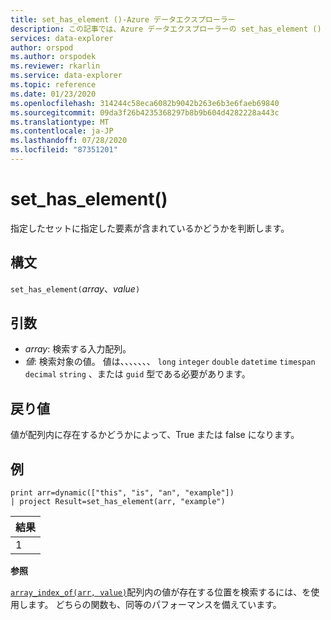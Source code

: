 ```yaml
---
title: set_has_element ()-Azure データエクスプローラー
description: この記事では、Azure データエクスプローラーの set_has_element () について説明します。
services: data-explorer
author: orspod
ms.author: orspodek
ms.reviewer: rkarlin
ms.service: data-explorer
ms.topic: reference
ms.date: 01/23/2020
ms.openlocfilehash: 314244c58eca6082b9042b263e6b3e6faeb69840
ms.sourcegitcommit: 09da3f26b4235368297b8b9b604d4282228a443c
ms.translationtype: MT
ms.contentlocale: ja-JP
ms.lasthandoff: 07/28/2020
ms.locfileid: "87351201"
---
```

# <a name="set_has_element"></a>set_has_element()

指定したセットに指定した要素が含まれているかどうかを判断します。

## <a name="syntax"></a>構文

`set_has_element(`*array*、*value*`)`

## <a name="arguments"></a>引数

* *array*: 検索する入力配列。
* *値*: 検索対象の値。 値は、、、、、、、 `long` `integer` `double` `datetime` `timespan` `decimal` `string` 、または `guid` 型である必要があります。

## <a name="returns"></a>戻り値

値が配列内に存在するかどうかによって、True または false になります。

## <a name="example"></a>例

<!-- csl: https://help.kusto.windows.net:443/Samples -->
```kusto
print arr=dynamic(["this", "is", "an", "example"]) 
| project Result=set_has_element(arr, "example")
```

|結果|
|---|
|1|

**参照**

[`array_index_of(arr, value)`](arrayindexoffunction.md)配列内の値が存在する位置を検索するには、を使用します。 どちらの関数も、同等のパフォーマンスを備えています。
